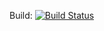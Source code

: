 Build: [![Build Status](https://travis-ci.com/manuelchantada/curso.net.svg?token=ZCuJ6PDS2Voni772BTzz&branch=master)](https://travis-ci.com/manuelchantada/curso.net)
